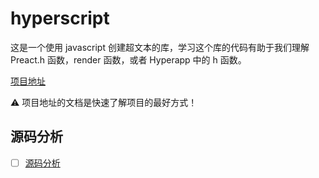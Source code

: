 # hyperscript

这是一个使用 javascript 创建超文本的库，学习这个库的代码有助于我们理解 Preact.h 函数，render 函数，或者 Hyperapp 中的 h 函数。

[项目地址](https://github.com/hyperhype/hyperscript)

⚠️ 项目地址的文档是快速了解项目的最好方式！

## 源码分析

- [ ] [源码分析](./hyperscript.js)